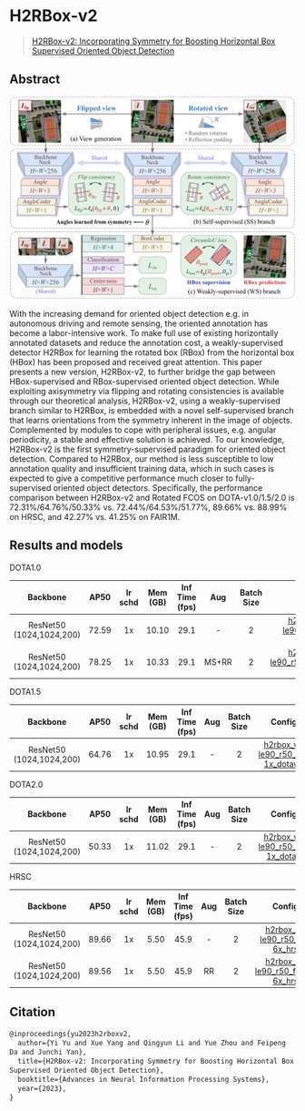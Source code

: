 # H2RBox-v2

> [H2RBox-v2: Incorporating Symmetry for Boosting Horizontal Box Supervised Oriented Object Detection](https://arxiv.org/pdf/2304.04403)

<!-- [ALGORITHM] -->

## Abstract

<div align=center>
<img src="../../resources/h2rbox_v2.png" width="800"/>
</div>

With the increasing demand for oriented object detection e.g. in autonomous driving and remote sensing, the oriented annotation has become a labor-intensive work. To make full use of existing horizontally annotated datasets and reduce the annotation cost, a weakly-supervised detector H2RBox for learning the rotated box (RBox) from the horizontal box (HBox) has been proposed and received great attention. This paper presents a new version, H2RBox-v2, to further bridge the gap between HBox-supervised and RBox-supervised oriented object detection. While exploiting axisymmetry via flipping and rotating consistencies is available through our theoretical analysis, H2RBox-v2, using a weakly-supervised branch similar to H2RBox, is embedded with a novel self-supervised branch that learns orientations from the symmetry inherent in the image of objects. Complemented by modules to cope with peripheral issues, e.g. angular periodicity, a stable and effective solution is achieved. To our knowledge, H2RBox-v2 is the first symmetry-supervised paradigm for oriented object detection. Compared to H2RBox, our method is less susceptible to low annotation quality and insufficient training data, which in such cases is expected to give a competitive performance much closer to fully-supervised oriented object detectors. Specifically, the performance comparison between H2RBox-v2 and Rotated FCOS on DOTA-v1.0/1.5/2.0 is 72.31%/64.76%/50.33% vs. 72.44%/64.53%/51.77%, 89.66% vs. 88.99% on HRSC, and 42.27% vs. 41.25% on FAIR1M.

## Results and models

DOTA1.0

|         Backbone         | AP50  | lr schd | Mem (GB) | Inf Time (fps) |  Aug  | Batch Size |                                      Configs                                      |                                                                                                                                                        Download                                                                                                                                                        |
| :----------------------: | :---: | :-----: | :------: | :------------: | :---: | :--------: | :-------------------------------------------------------------------------------: | :--------------------------------------------------------------------------------------------------------------------------------------------------------------------------------------------------------------------------------------------------------------------------------------------------------------------: |
| ResNet50 (1024,1024,200) | 72.59 |   1x    |  10.10   |      29.1      |   -   |     2      |       [h2rbox_v2-le90_r50_fpn-1x_dota](./h2rbox_v2-le90_r50_fpn-1x_dota.py)       |            [model](https://download.openmmlab.com/mmrotate/v1.0/h2rbox_v2/h2rbox_v2-le90_r50_fpn-1x_dota/h2rbox_v2-le90_r50_fpn-1x_dota-fa5ad1d2.pth)   \| [log](https://download.openmmlab.com/mmrotate/v1.0/h2rbox_v2/h2rbox_v2-le90_r50_fpn-1x_dota/h2rbox_v2-le90_r50_fpn-1x_dota-20230313_103051.json)            |
| ResNet50 (1024,1024,200) | 78.25 |   1x    |  10.33   |      29.1      | MS+RR |     2      | [h2rbox_v2-le90_r50_fpn_ms_rr-1x_dota](./h2rbox_v2-le90_r50_fpn_ms_rr-1x_dota.py) | [model](https://download.openmmlab.com/mmrotate/v1.0/h2rbox_v2/h2rbox_v2-le90_r50_fpn_ms_rr-1x_dota/h2rbox_v2-le90_r50_fpn_ms_rr-1x_dota-5e0e53e1.pth) \| [log](https://download.openmmlab.com/mmrotate/v1.0/h2rbox_v2/h2rbox_v2-le90_r50_fpn_ms_rr-1x_dota/h2rbox_v2-le90_r50_fpn_ms_rr-1x_dota-20230324_011934.json) |

DOTA1.5

|         Backbone         | AP50  | lr schd | Mem (GB) | Inf Time (fps) | Aug | Batch Size |                                   Configs                                   |                                                                                                                                                  Download                                                                                                                                                  |
| :----------------------: | :---: | :-----: | :------: | :------------: | :-: | :--------: | :-------------------------------------------------------------------------: | :--------------------------------------------------------------------------------------------------------------------------------------------------------------------------------------------------------------------------------------------------------------------------------------------------------: |
| ResNet50 (1024,1024,200) | 64.76 |   1x    |  10.95   |      29.1      |  -  |     2      | [h2rbox_v2-le90_r50_fpn-1x_dotav15](./h2rbox_v2-le90_r50_fpn-1x_dotav15.py) | [model](https://download.openmmlab.com/mmrotate/v1.0/h2rbox_v2/h2rbox_v2-le90_r50_fpn-1x_dotav15/h2rbox_v2-le90_r50_fpn-1x_dotav15-3adc0309.pth) \| [log](https://download.openmmlab.com/mmrotate/v1.0/h2rbox_v2/h2rbox_v2-le90_r50_fpn-1x_dotav15/h2rbox_v2-le90_r50_fpn-1x_dotav15-20230316_192940.json) |

DOTA2.0

|         Backbone         | AP50  | lr schd | Mem (GB) | Inf Time (fps) | Aug | Batch Size |                                  Configs                                  |                                                                                                                                                Download                                                                                                                                                |
| :----------------------: | :---: | :-----: | :------: | :------------: | :-: | :--------: | :-----------------------------------------------------------------------: | :----------------------------------------------------------------------------------------------------------------------------------------------------------------------------------------------------------------------------------------------------------------------------------------------------: |
| ResNet50 (1024,1024,200) | 50.33 |   1x    |  11.02   |      29.1      |  -  |     2      | [h2rbox_v2-le90_r50_fpn-1x_dotav2](./h2rbox_v2-le90_r50_fpn-1x_dotav2.py) | [model](https://download.openmmlab.com/mmrotate/v1.0/h2rbox_v2/h2rbox_v2-le90_r50_fpn-1x_dotav2/h2rbox_v2-le90_r50_fpn-1x_dotav2-b1ec4d3c.pth) \| [log](https://download.openmmlab.com/mmrotate/v1.0/h2rbox_v2/h2rbox_v2-le90_r50_fpn-1x_dotav2/h2rbox_v2-le90_r50_fpn-1x_dotav2-20230316_200353.json) |

HRSC

|         Backbone         | AP50  | lr schd | Mem (GB) | Inf Time (fps) | Aug | Batch Size |                                   Configs                                   |                                                                                                                                                  Download                                                                                                                                                   |
| :----------------------: | :---: | :-----: | :------: | :------------: | :-: | :--------: | :-------------------------------------------------------------------------: | :---------------------------------------------------------------------------------------------------------------------------------------------------------------------------------------------------------------------------------------------------------------------------------------------------------: |
| ResNet50 (1024,1024,200) | 89.66 |   1x    |   5.50   |      45.9      |  -  |     2      |    [h2rbox_v2-le90_r50_fpn-6x_hrsc](./h2rbox_v2-le90_r50_fpn-6x_hrsc.py)    |       [model](https://download.openmmlab.com/mmrotate/v1.0/h2rbox_v2/h2rbox_v2-le90_r50_fpn-6x_hrsc/h2rbox_v2-le90_r50_fpn-6x_hrsc-b3b5e06b.pth)  \| [log](https://download.openmmlab.com/mmrotate/v1.0/h2rbox_v2/h2rbox_v2-le90_r50_fpn-6x_hrsc/h2rbox_v2-le90_r50_fpn-6x_hrsc-20230312_073744.json)       |
| ResNet50 (1024,1024,200) | 89.56 |   1x    |   5.50   |      45.9      | RR  |     2      | [h2rbox_v2-le90_r50_fpn_rr-6x_hrsc](./h2rbox_v2-le90_r50_fpn_rr-6x_hrsc.py) | [model](https://download.openmmlab.com/mmrotate/v1.0/h2rbox_v2/h2rbox_v2-le90_r50_fpn_rr-6x_hrsc/h2rbox_v2-le90_r50_fpn_rr-6x_hrsc-ee6e851a.pth)  \| [log](https://download.openmmlab.com/mmrotate/v1.0/h2rbox_v2/h2rbox_v2-le90_r50_fpn_rr-6x_hrsc/h2rbox_v2-le90_r50_fpn_rr-6x_hrsc-20230312_073800.json) |

## Citation

```
@inproceedings{yu2023h2rboxv2,
  author={Yi Yu and Xue Yang and Qingyun Li and Yue Zhou and Feipeng Da and Junchi Yan},
  title={H2RBox-v2: Incorporating Symmetry for Boosting Horizontal Box Supervised Oriented Object Detection}, 
  booktitle={Advances in Neural Information Processing Systems},
  year={2023},
}
```
